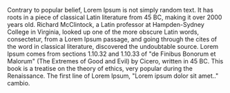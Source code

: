 Contrary to popular belief, Lorem Ipsum is not simply random text. It has roots in a piece of classical Latin literature from 45 BC,
making it over 2000 years old. Richard McClintock, a Latin professor at Hampden-Sydney College in Virginia, looked up one of the more
obscure Latin words, consectetur, from a Lorem Ipsum passage, and going through the cites of the word in classical literature, discovered
the undoubtable source. Lorem Ipsum comes from sections 1.10.32 and 1.10.33 of "de Finibus Bonorum et Malorum" (The Extremes of Good and
Evil) by Cicero, written in 45 BC. This book is a treatise on the theory of ethics,
very popular during the Renaissance. The first line of Lorem Ipsum, "Lorem ipsum dolor sit amet.."
cambio.